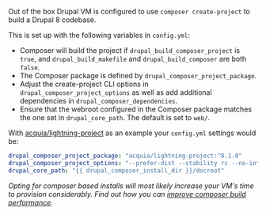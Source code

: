 Out of the box Drupal VM is configured to use `composer create-project` to build a Drupal 8 codebase.

This is set up with the following variables in `config.yml`:

  - Composer will build the project if `drupal_build_composer_project` is `true`, and `drupal_build_makefile` and `drupal_build_composer` are both `false`.
  - The Composer package is defined by `drupal_composer_project_package`.
  - Adjust the create-project CLI options in `drupal_composer_project_options` as well as add additional dependencies in `drupal_composer_dependencies`.
  - Ensure that the webroot configured in the Composer package matches the one set in `drupal_core_path`. The default is set to `web/`.

With [acquia/lightning-project](https://github.com/acquia/lightning-project) as an example your `config.yml` settings would be:

```yaml
drupal_composer_project_package: "acquia/lightning-project:^8.1.0"
drupal_composer_project_options: "--prefer-dist --stability rc --no-interaction"
drupal_core_path: "{{ drupal_composer_install_dir }}/docroot"
```

_Opting for composer based installs will most likely increase your VM's time to provision considerably. Find out how you can [improve composer build performance](../other/performance.md#improving-composer-build-performance)._
